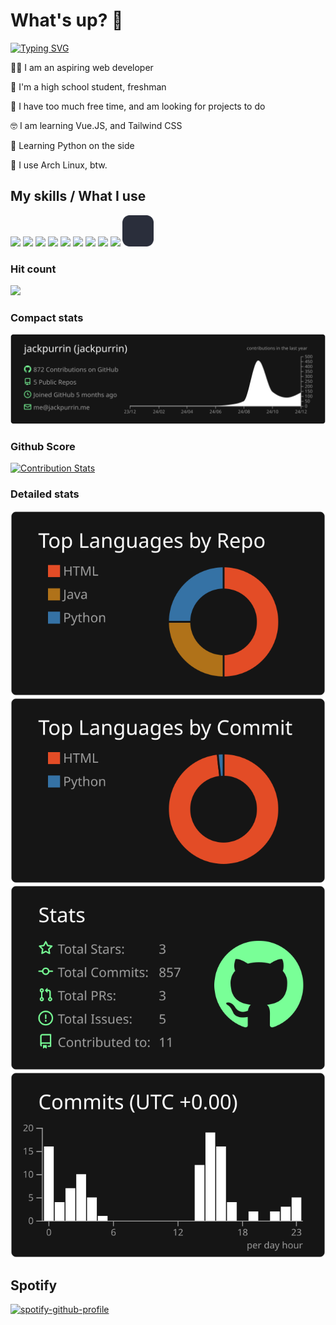 # What's up? 🤨

[![Typing SVG](https://readme-typing-svg.demolab.com/?lines=Hi,+I'm+jackpurrin!+👋;Aspiring+Web+Developer;Check+out+my+website+at;https://jackpurrin.me/)](https://git.io/typing-svg)

🧑‍💻 I am an aspiring web developer  

🏫 I'm a high school student, freshman  

📅 I have too much free time, and am looking for projects to do  

🤓 I am learning Vue.JS, and Tailwind CSS  

🐍 Learning Python on the side   

🐧 I use Arch Linux, btw.  

## My skills / What I use

<a href="#"><img src="https://github.com/onemarc/tech-icons/blob/main/icons/cloudflare.svg" width="50"></a>
<a href="#"><img src="https://github.com/onemarc/tech-icons/blob/main/icons/archlinux-dark.svg" width="50"></a>
<a href="#"><img src="https://github.com/onemarc/tech-icons/blob/main/icons/docker-dark.svg" width="50"></a>
<a href="#"><img src="https://github.com/onemarc/tech-icons/blob/main/icons/git.svg" width="50"></a>
<a href="#"><img src="https://github.com/onemarc/tech-icons/blob/main/icons/github-dark.svg" width="50"></a>
<a href="#"><img src="https://github.com/onemarc/tech-icons/blob/main/icons/html.svg" width="50"></a>
<a href="#"><img src="https://github.com/onemarc/tech-icons/blob/main/icons/linux-dark.svg" width="50"></a>
<a href="#"><img src="https://github.com/onemarc/tech-icons/blob/main/icons/markdown-dark.svg" width="50"></a>
<a href="#"><img src="https://github.com/onemarc/tech-icons/blob/main/icons/nginx-dark.svg" width="50"></a>
<a href="#"><img src="https://github.com/onemarc/tech-icons/blob/main/icons/protonmail-dark.svg" width="50"></a>

### Hit count

![](https://count.getloli.com/@jackpurrin?name=jackpurrin&theme=rule34&padding=7&offset=0&align=top&scale=1&pixelated=1&darkmode=auto)

### Compact stats

[![](https://raw.githubusercontent.com/jackpurrin/jackpurrin/master/profile-summary-card-output/dark/0-profile-details.svg)](https://github.com/vn7n24fzkq/github-profile-summary-cards)

### Github Score

[![Contribution Stats](https://github-contribution-stats.vercel.app/api/?username=jackpurrin)](https://github.com/LordDashMe/github-contribution-stats/)

### Detailed stats

[![](https://raw.githubusercontent.com/jackpurrin/jackpurrin/master/profile-summary-card-output/dark/1-repos-per-language.svg)](https://github.com/vn7n24fzkq/github-profile-summary-cards) [![](https://raw.githubusercontent.com/jackpurrin/jackpurrin/master/profile-summary-card-output/dark/2-most-commit-language.svg)](https://github.com/vn7n24fzkq/github-profile-summary-cards)
[![](https://raw.githubusercontent.com/jackpurrin/jackpurrin/master/profile-summary-card-output/dark/3-stats.svg)](https://github.com/vn7n24fzkq/github-profile-summary-cards) [![](https://raw.githubusercontent.com/jackpurrin/jackpurrin/master/profile-summary-card-output/dark/4-productive-time.svg)](https://github.com/vn7n24fzkq/github-profile-summary-cards)

## Spotify

[![spotify-github-profile](https://spotify-github-profile.kittinanx.com/api/view?uid=yhqxs1v6x0ew63x7xhzwsr78d&cover_image=true&theme=default&show_offline=false&background_color=121212&interchange=true&bar_color=53b14f&bar_color_cover=true)](https://spotify-github-profile.kittinanx.com/api/view?uid=yhqxs1v6x0ew63x7xhzwsr78d&redirect=true)

